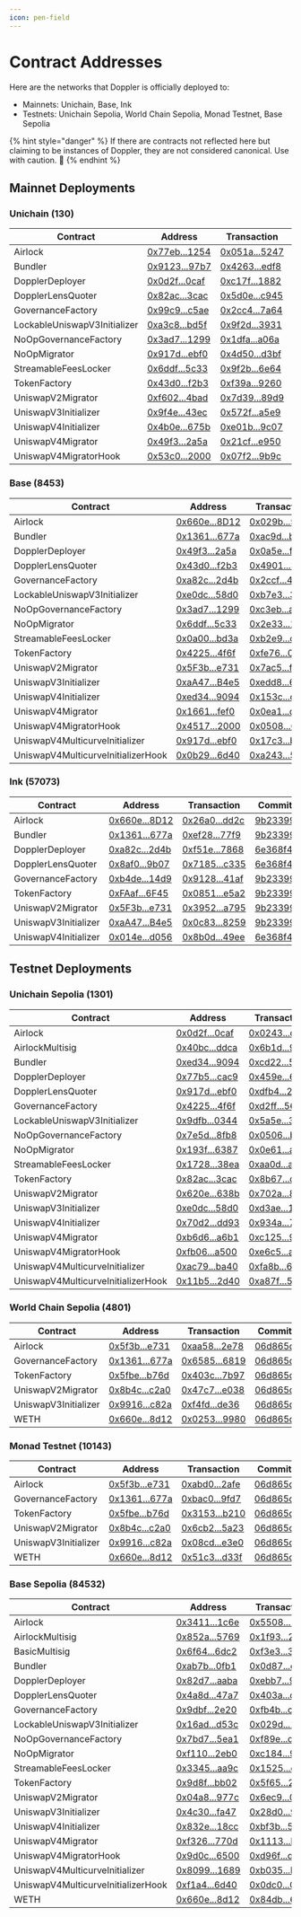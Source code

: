 ```yaml
---
icon: pen-field
---
```


# Contract Addresses

Here are the networks that Doppler is officially deployed to:

- Mainnets: Unichain, Base, Ink
- Testnets: Unichain Sepolia, World Chain Sepolia, Monad Testnet, Base Sepolia

{% hint style="danger" %}
If there are contracts not reflected here but claiming to be instances of Doppler, they are not considered canonical. Use with caution. :rotating_light:
{% endhint %}

## Mainnet Deployments
### Unichain (130)
| Contract | Address | Transaction | Commit |
|---|---|---|---|
| Airlock | [0x77eb...1254](https://uniscan.xyz/address/0x77ebfbae15ad200758e9e2e61597c0b07d731254) | [0x051a...5247](https://uniscan.xyz/tx/0x051a65cf77f867b9abf628f846645bd8aa2abe1d9310756b8c7f122c61195247) | [9b23399](https://github.com/whetstoneresearch/doppler/commit/9b23399) | 
| Bundler | [0x9123...97b7](https://uniscan.xyz/address/0x91231cDdD8d6C86Df602070a3081478e074b97b7) | [0x4263...edf8](https://uniscan.xyz/tx/0x42630067cac2de71a040a9d59ff5b40729fb6b6930c65b673d0bd05539e4edf8) | [b7093ef](https://github.com/whetstoneresearch/doppler/commit/b7093ef) | 
| DopplerDeployer | [0x0d2f...0caf](https://uniscan.xyz/address/0x0d2f38d807bfad5c18e430516e10ab560d300caf) | [0xc17f...1882](https://uniscan.xyz/tx/0xc17f3ca8a2e7b92cb9a43783ddd1f89d20a98354a68651a429f7ab26f12d1882) | [4ffc0e3](https://github.com/whetstoneresearch/doppler/commit/4ffc0e3) | 
| DopplerLensQuoter | [0x82ac...3cac](https://uniscan.xyz/address/0x82ac010c67f70bacf7655cd8948a4ad92a173cac) | [0x5d0e...c945](https://uniscan.xyz/tx/0x5d0e6b791f676de0a5aeceb40179cdf5255155aded9972e9bfd84c2a3120c945) | [6e368f4](https://github.com/whetstoneresearch/doppler/commit/6e368f4) | 
| GovernanceFactory | [0x99c9...c5ae](https://uniscan.xyz/address/0x99c94b9df930e1e21a4e4a2c105dbff21bf5c5ae) | [0x2cc4...7a64](https://uniscan.xyz/tx/0x2cc47fad4c2fba230cabc8cee41bec6c73d0403bcecac5e0c41320f8dd8d7a64) | [9b23399](https://github.com/whetstoneresearch/doppler/commit/9b23399) | 
| LockableUniswapV3Initializer | [0xa3c8...bd5f](https://uniscan.xyz/address/0xa3c847eab58eaa9cbc215c785c9cfbc19cdabd5f) | [0x9f2d...3931](https://uniscan.xyz/tx/0x9f2d5045d02797f127268e69daaad2f50f2f3a2db83d096ab5928a27d1823931) | [4d05727](https://github.com/whetstoneresearch/doppler/commit/4d05727) | 
| NoOpGovernanceFactory | [0x3ad7...1299](https://uniscan.xyz/address/0x3ad727ee0fbbb8ee0920933fdb96f23fd56f1299) | [0x1dfa...a06a](https://uniscan.xyz/tx/0x1dfa45e9731e5e10000d0415b677f7c084792ce81246f4ca1dc7a73c35ffa06a) | [4d05727](https://github.com/whetstoneresearch/doppler/commit/4d05727) | 
| NoOpMigrator | [0x917d...ebf0](https://uniscan.xyz/address/0x917da361072ce968acd810bbfc9b64079426ebf0) | [0x4d50...d3bf](https://uniscan.xyz/tx/0x4d50f779dd75b08f8d50e1e6b22cea88512c68fabb047fe8a619ad27b7ebd3bf) | [6a2dbfd](https://github.com/whetstoneresearch/doppler/commit/6a2dbfd) | 
| StreamableFeesLocker | [0x6ddf...5c33](https://uniscan.xyz/address/0x6ddfed58d238ca3195e49d8ac3d4cea6386e5c33) | [0x9f2b...6e64](https://uniscan.xyz/tx/0x9f2b9ead9bdd366b810c973a5264689e6ad4097f158abd87ab6ad8d43a8d6e64) | [06d665d](https://github.com/whetstoneresearch/doppler/commit/06d665d) | 
| TokenFactory | [0x43d0...f2b3](https://uniscan.xyz/address/0x43d0d97ec9241a8f05a264f94b82a1d2e600f2b3) | [0xf39a...9260](https://uniscan.xyz/tx/0xf39a6e47ad9219b616a289e583d115b0f279406d63647ed143d0a5369d169260) | [9b23399](https://github.com/whetstoneresearch/doppler/commit/9b23399) | 
| UniswapV2Migrator | [0xf602...4bad](https://uniscan.xyz/address/0xf6023127f6e937091d5b605680056a6d27524bad) | [0x7d39...89d9](https://uniscan.xyz/tx/0x7d39b79f5988a5501f2c73e154c4d19e742dfcca87205d9bdfcaac31e80489d9) | [9b23399](https://github.com/whetstoneresearch/doppler/commit/9b23399) | 
| UniswapV3Initializer | [0x9f4e...43ec](https://uniscan.xyz/address/0x9f4e56be80f08ba1a2445645efa6d231e27b43ec) | [0x572f...a5e9](https://uniscan.xyz/tx/0x572f11ab695ed25ae6b39ea12a9396c950478d50f9e223c1f30938f0aa02a5e9) | [9b23399](https://github.com/whetstoneresearch/doppler/commit/9b23399) | 
| UniswapV4Initializer | [0x4b0e...675b](https://uniscan.xyz/address/0x4b0ec16eb40318ca5a4346f20f04a2285c19675b) | [0xe01b...9c07](https://uniscan.xyz/tx/0xe01b8bacfd5034e65f6645410bfa5282d2edff29edfa2b01faed9e4b83449c07) | [4ffc0e3](https://github.com/whetstoneresearch/doppler/commit/4ffc0e3) | 
| UniswapV4Migrator | [0x49f3...2a5a](https://uniscan.xyz/address/0x49f3fbb2dff7f3d03b622e3b2a6d3f2e6fdb2a5a) | [0x21cf...e950](https://uniscan.xyz/tx/0x21cf6eef198a6c58234a428a3e48f0ab1019290058ecb738d556aa15f995e950) | [06d665d](https://github.com/whetstoneresearch/doppler/commit/06d665d) | 
| UniswapV4MigratorHook | [0x53c0...2000](https://uniscan.xyz/address/0x53c050d3b09c80024138165520bd7c078d9e2000) | [0x07f2...9b9c](https://uniscan.xyz/tx/0x07f282e3690512e69115ef3ad5e9300c1b893fea8edfebd737fe63be1dde9b9c) | [06d665d](https://github.com/whetstoneresearch/doppler/commit/06d665d) | 
### Base (8453)
| Contract | Address | Transaction | Commit |
|---|---|---|---|
| Airlock | [0x660e...8D12](https://basescan.org/address/0x660eAaEdEBc968f8f3694354FA8EC0b4c5Ba8D12) | [0x029b...5d24](https://basescan.org/tx/0x029b03e1549bf6a8e115b9d961c62a75ba4869a912c0f13bdaa2da7d1f0a5d24) | [9b23399](https://github.com/whetstoneresearch/doppler/commit/9b23399) | 
| Bundler | [0x1361...677a](https://basescan.org/address/0x136191B46478cAB023cbC01a36160C4Aad81677a) | [0xac9d...bd21](https://basescan.org/tx/0xac9d54a5beabc34315e5c0969d6e13809460b9e1fcaaef1946c6f4d0ce6abd21) | [9b23399](https://github.com/whetstoneresearch/doppler/commit/9b23399) | 
| DopplerDeployer | [0x49f3...2a5a](https://basescan.org/address/0x49f3fbb2dff7f3d03b622e3b2a6d3f2e6fdb2a5a) | [0x0a5e...f66e](https://basescan.org/tx/0x0a5ea6c2b317ac332c16de0438ee2834967f52aa0d3e7b95cd6b624dd423f66e) | [4ffc0e3](https://github.com/whetstoneresearch/doppler/commit/4ffc0e3) | 
| DopplerLensQuoter | [0x43d0...f2b3](https://basescan.org/address/0x43d0d97ec9241a8f05a264f94b82a1d2e600f2b3) | [0x4901...3297](https://basescan.org/tx/0x49017fe92ee9c62f3b812c949a812dcd3f44fc26fd75a5d955beae7c9baa3297) | [6e368f4](https://github.com/whetstoneresearch/doppler/commit/6e368f4) | 
| GovernanceFactory | [0xa82c...2d4b](https://basescan.org/address/0xa82c66b6ddeb92089015c3565e05b5c9750b2d4b) | [0x2ccf...4aa7](https://basescan.org/tx/0x2ccf65a48cf57faac39f96950367775d3e36f110b21f4421e6b5667333094aa7) | [c7388da](https://github.com/whetstoneresearch/doppler/commit/c7388da) | 
| LockableUniswapV3Initializer | [0xe0dc...58d0](https://basescan.org/address/0xe0dc4012ac9c868f09c6e4b20d66ed46d6f258d0) | [0xb7e3...3cee](https://basescan.org/tx/0xb7e38496562c905cf6937a2678ac435f29d4078c53210a2cc8c633c2dbbf3cee) | [3d77e8f](https://github.com/whetstoneresearch/doppler/commit/3d77e8f) | 
| NoOpGovernanceFactory | [0x3ad7...1299](https://basescan.org/address/0x3ad727ee0fbbb8ee0920933fdb96f23fd56f1299) | [0xc3eb...ac1b](https://basescan.org/tx/0xc3eb0fb9d5ab83a4b4373178cf8a2af75e6919317bfc74859236adfb3cdaac1b) | [51f9aec](https://github.com/whetstoneresearch/doppler/commit/51f9aec) | 
| NoOpMigrator | [0x6ddf...5c33](https://basescan.org/address/0x6ddfed58d238ca3195e49d8ac3d4cea6386e5c33) | [0x2e33...14c8](https://basescan.org/tx/0x2e33041fcf31503872054e93a9ed97265758916de747d561267c4f58fb9814c8) | [6a2dbfd](https://github.com/whetstoneresearch/doppler/commit/6a2dbfd) | 
| StreamableFeesLocker | [0x0a00...bd3a](https://basescan.org/address/0x0a00775d71a42cd33d62780003035e7f5b47bd3a) | [0xb2e9...cba2](https://basescan.org/tx/0xb2e9602eb2971ec2a8e071ec8d8c558f659da8fa9341e368eb6550f36f13cba2) | [73335af](https://github.com/whetstoneresearch/doppler/commit/73335af) | 
| TokenFactory | [0x4225...4f6f](https://basescan.org/address/0x4225c632b62622bd7b0a3ec9745c0a866ff94f6f) | [0xfe76...00e6](https://basescan.org/tx/0xfe76c956c0318008fbeff9aebe9a7440fffb9dc071db7802d435b4e22ca100e6) | [df3705a](https://github.com/whetstoneresearch/doppler/commit/df3705a) | 
| UniswapV2Migrator | [0x5F3b...e731](https://basescan.org/address/0x5F3bA43D44375286296Cb85F1EA2EBfa25dde731) | [0x7ac5...fbd6](https://basescan.org/tx/0x7ac54a46394134807ec1f687fe2f7ca21994fbd9eb8684189adf58b001dcfbd6) | [9b23399](https://github.com/whetstoneresearch/doppler/commit/9b23399) | 
| UniswapV3Initializer | [0xaA47...B4e5](https://basescan.org/address/0xaA47D2977d622DBdFD33eeF6a8276727c52EB4e5) | [0xedd8...6178](https://basescan.org/tx/0xedd8814aa44488f429e5df618335cf0281001b4b545b9d2be292fd43bb876178) | [9b23399](https://github.com/whetstoneresearch/doppler/commit/9b23399) | 
| UniswapV4Initializer | [0xed34...9094](https://basescan.org/address/0xed344444633b965cd148f8ffce3765938a179094) | [0x153c...cae4](https://basescan.org/tx/0x153c5d581b83c3d2c2fe7a3a9325db7048d3376d33448a2b12aa5457f3abcae4) | [4ffc0e3](https://github.com/whetstoneresearch/doppler/commit/4ffc0e3) | 
| UniswapV4Migrator | [0x1661...fef0](https://basescan.org/address/0x166109c4ee7fe69164631caa937daa5f5cebfef0) | [0x0ea1...d573](https://basescan.org/tx/0x0ea16f707797fc64b6e4f00a09e811a8ad48480cb80ac95dae78e7ddaa75d573) | [e4aaf9b](https://github.com/whetstoneresearch/doppler/commit/e4aaf9b) | 
| UniswapV4MigratorHook | [0x4517...2000](https://basescan.org/address/0x45178a8d6d368d612b7552b217802b7f97262000) | [0x0508...6bc9](https://basescan.org/tx/0x0508633783972b9974e8d4478f5325dc88916bf1f67dd74acf616d2d23176bc9) | [e4aaf9b](https://github.com/whetstoneresearch/doppler/commit/e4aaf9b) | 
| UniswapV4MulticurveInitializer | [0x917d...ebf0](https://basescan.org/address/0x917da361072ce968acd810bbfc9b64079426ebf0) | [0x17c3...b0a8](https://basescan.org/tx/0x17c3abd998994c6518f869d77fb8938ee48b291b32951afafa779a86a189b0a8) | [1a3aa00](https://github.com/whetstoneresearch/doppler/commit/1a3aa00) | 
| UniswapV4MulticurveInitializerHook | [0x0b29...6d40](https://basescan.org/address/0x0b295972a3febd121a0efebbe26c7fa8a6526d40) | [0xa243...5caf](https://basescan.org/tx/0xa2434a3c48c836d554bed3351b752ee16d91e10db6a58a23113c42eb0a0f5caf) | [1a3aa00](https://github.com/whetstoneresearch/doppler/commit/1a3aa00) | 
### Ink (57073)
| Contract | Address | Transaction | Commit |
|---|---|---|---|
| Airlock | [0x660e...8D12](https://explorer.inkonchain.com//address/0x660eAaEdEBc968f8f3694354FA8EC0b4c5Ba8D12) | [0x26a0...dd2c](https://explorer.inkonchain.com//tx/0x26a038aa94fa75421419e1e110e1bbd43b5689a73e19d3623a1456a4b1b3dd2c) | [9b23399](https://github.com/whetstoneresearch/doppler/commit/9b23399) | 
| Bundler | [0x1361...677a](https://explorer.inkonchain.com//address/0x136191B46478cAB023cbC01a36160C4Aad81677a) | [0xef28...77f9](https://explorer.inkonchain.com//tx/0xef28cc7f8be3b084afdaa7e94ef6d297f0ca7cd6d509a270a67c9b18e1dc77f9) | [9b23399](https://github.com/whetstoneresearch/doppler/commit/9b23399) | 
| DopplerDeployer | [0xa82c...2d4b](https://explorer.inkonchain.com//address/0xa82c66b6ddeb92089015c3565e05b5c9750b2d4b) | [0xf51e...7868](https://explorer.inkonchain.com//tx/0xf51ed00c54698d2f4d49d24ba7ba9b1fba5cb45e21f93fe7d0b30767458b7868) | [6e368f4](https://github.com/whetstoneresearch/doppler/commit/6e368f4) | 
| DopplerLensQuoter | [0x8af0...9b07](https://explorer.inkonchain.com//address/0x8af018e28c273826e6b2d5a99e81c8fb63729b07) | [0x7185...c335](https://explorer.inkonchain.com//tx/0x7185fbecfe0249f7b16c2c639ca85c364def8cbef128ce4122b52a771c55c335) | [6e368f4](https://github.com/whetstoneresearch/doppler/commit/6e368f4) | 
| GovernanceFactory | [0xb4de...14d9](https://explorer.inkonchain.com//address/0xb4deE32EB70A5E55f3D2d861F49Fb3D79f7a14d9) | [0x9128...41af](https://explorer.inkonchain.com//tx/0x9128ecd5e564c6972b4d7c3ca585460d91f95c9c57cb4dcc983a92e4f5b841af) | [9b23399](https://github.com/whetstoneresearch/doppler/commit/9b23399) | 
| TokenFactory | [0xFAaf...6F45](https://explorer.inkonchain.com//address/0xFAafdE6a5b658684cC5eb0C5c2c755B00A246F45) | [0x0851...e5a2](https://explorer.inkonchain.com//tx/0x085179c656cade1b5b69e1ad4e48bc9551e3839eeddbc7dbb71e204ee5eae5a2) | [9b23399](https://github.com/whetstoneresearch/doppler/commit/9b23399) | 
| UniswapV2Migrator | [0x5F3b...e731](https://explorer.inkonchain.com//address/0x5F3bA43D44375286296Cb85F1EA2EBfa25dde731) | [0x3952...a795](https://explorer.inkonchain.com//tx/0x39529ece3e2213249d358ec48ebfe6108fd25eaa66a1241b76495433b585a795) | [9b23399](https://github.com/whetstoneresearch/doppler/commit/9b23399) | 
| UniswapV3Initializer | [0xaA47...B4e5](https://explorer.inkonchain.com//address/0xaA47D2977d622DBdFD33eeF6a8276727c52EB4e5) | [0x0c83...8259](https://explorer.inkonchain.com//tx/0x0c83df3c4e550810b0b15c48751f4122628d9806b4b9a3b750304ce658f38259) | [9b23399](https://github.com/whetstoneresearch/doppler/commit/9b23399) | 
| UniswapV4Initializer | [0x014e...d056](https://explorer.inkonchain.com//address/0x014e1c0bd34f3b10546e554cb33b3293fecdd056) | [0x8b0d...49ee](https://explorer.inkonchain.com//tx/0x8b0d5ab9f421605e8deec9a63a37d7d748067f58d970ef9d6899e154d85949ee) | [6e368f4](https://github.com/whetstoneresearch/doppler/commit/6e368f4) | 

## Testnet Deployments
### Unichain Sepolia (1301)
| Contract | Address | Transaction | Commit |
|---|---|---|---|
| Airlock | [0x0d2f...0caf](https://sepolia.uniscan.xyz//address/0x0d2f38d807bfad5c18e430516e10ab560d300caf) | [0x0243...de13](https://sepolia.uniscan.xyz//tx/0x024368e2a9ce89057268d32c1d4bd97d626cf691143b10446fe74a55ebabde13) | [a324c47](https://github.com/whetstoneresearch/doppler/commit/a324c47) | 
| AirlockMultisig | [0x40bc...ddca](https://sepolia.uniscan.xyz//address/0x40bcb4dda3bcf7dba30c5d10c31ee2791ed9ddca) | [0x6b1d...9acb](https://sepolia.uniscan.xyz//tx/0x6b1db4f15fc3f3aa1818a64f6500e1697233abb9f86377678ad806956d379acb) | [4d05727](https://github.com/whetstoneresearch/doppler/commit/4d05727) | 
| Bundler | [0xed34...9094](https://sepolia.uniscan.xyz//address/0xed344444633b965cd148f8ffce3765938a179094) | [0xcd22...51eb](https://sepolia.uniscan.xyz//tx/0xcd22ffb56eeb7b4ff3bd763f1c1d2a409331782c2536584aa9e5730d42cf51eb) | [d31ceb9](https://github.com/whetstoneresearch/doppler/commit/d31ceb9) | 
| DopplerDeployer | [0x77b5...cac9](https://sepolia.uniscan.xyz//address/0x77b5f559ee9cf3bfcf2fff5731a84332d8eecac9) | [0x459e...67d1](https://sepolia.uniscan.xyz//tx/0x459e2d2d9c0cc9b625806bf19209dfbefc8eb2b72cd9cc8db18f0b4f1a6267d1) | [4ffc0e3](https://github.com/whetstoneresearch/doppler/commit/4ffc0e3) | 
| DopplerLensQuoter | [0x917d...ebf0](https://sepolia.uniscan.xyz//address/0x917da361072ce968acd810bbfc9b64079426ebf0) | [0xdfb4...21bb](https://sepolia.uniscan.xyz//tx/0xdfb424b7f1c91062dd3de28e0110787cb1892997377308324b9011fbe6b321bb) | [d31ceb9](https://github.com/whetstoneresearch/doppler/commit/d31ceb9) | 
| GovernanceFactory | [0x4225...4f6f](https://sepolia.uniscan.xyz//address/0x4225c632b62622bd7b0a3ec9745c0a866ff94f6f) | [0xd2ff...5647](https://sepolia.uniscan.xyz//tx/0xd2ff37b9753e2ed8b125c1dc3df915e8c9d86f7251b4d0072ecaa50a8e405647) | [d31ceb9](https://github.com/whetstoneresearch/doppler/commit/d31ceb9) | 
| LockableUniswapV3Initializer | [0x9dfb...0344](https://sepolia.uniscan.xyz//address/0x9dfb775db7b005d9dc77da84d8b2e42c281d0344) | [0x5a5e...384f](https://sepolia.uniscan.xyz//tx/0x5a5ed5f775e39483f740b9766400db07c3c98cc529186602d8a54981128a384f) | [4d05727](https://github.com/whetstoneresearch/doppler/commit/4d05727) | 
| NoOpGovernanceFactory | [0x7e5d...8fb8](https://sepolia.uniscan.xyz//address/0x7e5d336a6e9e453c9f02e5102cc039e015fd8fb8) | [0x0506...b5ee](https://sepolia.uniscan.xyz//tx/0x0506492eb4ff8a1c9b02faafde48a5f92e545b3a52cadb6e3eea7dade3f4b5ee) | [4d05727](https://github.com/whetstoneresearch/doppler/commit/4d05727) | 
| NoOpMigrator | [0x193f...6387](https://sepolia.uniscan.xyz//address/0x193f48a45b6025dded10bc4baeef65c833696387) | [0x0e61...a748](https://sepolia.uniscan.xyz//tx/0x0e619268a11b682070dee2cddc41cf3cf2fb2d285b6bcc77f7500e6b172da748) | [6a2dbfd](https://github.com/whetstoneresearch/doppler/commit/6a2dbfd) | 
| StreamableFeesLocker | [0x1728...38ea](https://sepolia.uniscan.xyz//address/0x1728e8b3282502f275949109331e070b819b38ea) | [0xaa0d...a4a1](https://sepolia.uniscan.xyz//tx/0xaa0dd6e2e8facfb906433ca1eac7527453a9f8ac704fe81a67579e6469f4a4a1) | [06d665d](https://github.com/whetstoneresearch/doppler/commit/06d665d) | 
| TokenFactory | [0x82ac...3cac](https://sepolia.uniscan.xyz//address/0x82ac010c67f70bacf7655cd8948a4ad92a173cac) | [0x8b67...d8da](https://sepolia.uniscan.xyz//tx/0x8b67e2473492a6a19f25322b279043e96e4208e980f702c30e47c5a396a8d8da) | [d31ceb9](https://github.com/whetstoneresearch/doppler/commit/d31ceb9) | 
| UniswapV2Migrator | [0x620e...638b](https://sepolia.uniscan.xyz//address/0x620e3fec244e913d73f2163623b62d02db69638b) | [0x702a...80d9](https://sepolia.uniscan.xyz//tx/0x702ad5704d6bb3e4097b7fcb2d36324501d7e842b4cabf161658f7fd192780d9) | [d31ceb9](https://github.com/whetstoneresearch/doppler/commit/d31ceb9) | 
| UniswapV3Initializer | [0xe0dc...58d0](https://sepolia.uniscan.xyz//address/0xe0dc4012ac9c868f09c6e4b20d66ed46d6f258d0) | [0xd3ae...1f6f](https://sepolia.uniscan.xyz//tx/0xd3ae18f793eb72eea7cbe20a0b47bfca9215be8ede1c4ad0146f9dd81b181f6f) | [d31ceb9](https://github.com/whetstoneresearch/doppler/commit/d31ceb9) | 
| UniswapV4Initializer | [0x70d2...dd93](https://sepolia.uniscan.xyz//address/0x70d20cd48791e527036491dc464c8dc58351dd93) | [0x934a...7f35](https://sepolia.uniscan.xyz//tx/0x934a468102e5bdb183461668da13cf7e3303994d4fade18e6a0c138491bf7f35) | [4ffc0e3](https://github.com/whetstoneresearch/doppler/commit/4ffc0e3) | 
| UniswapV4Migrator | [0xb6d6...a6b1](https://sepolia.uniscan.xyz//address/0xb6d69eaa98e657beeff7ca4452768e6f707aa6b1) | [0xc125...959c](https://sepolia.uniscan.xyz//tx/0xc125d47300c1a37316652405fab5de169c51ac832f533ab255ecee69b4d3959c) | [35f8570](https://github.com/whetstoneresearch/doppler/commit/35f8570) | 
| UniswapV4MigratorHook | [0xfb06...a500](https://sepolia.uniscan.xyz//address/0xfb0671ec46190b09255776d2d77744fa101ba500) | [0xe6c5...ade6](https://sepolia.uniscan.xyz//tx/0xe6c5737a203f110c33118eed36311bd91044e2c32665c16af71f7f1b09f9ade6) | [35f8570](https://github.com/whetstoneresearch/doppler/commit/35f8570) | 
| UniswapV4MulticurveInitializer | [0xac79...ba40](https://sepolia.uniscan.xyz//address/0xac7939f1b4079d55a7fa4dfa314ac0173a77ba40) | [0xfa8b...63e3](https://sepolia.uniscan.xyz//tx/0xfa8b38f2b95a512575ba60f445997596e29d42eba0749f089ba87b98ab3963e3) | [35f8570](https://github.com/whetstoneresearch/doppler/commit/35f8570) | 
| UniswapV4MulticurveInitializerHook | [0x11b5...2d40](https://sepolia.uniscan.xyz//address/0x11b55a121a38fdab8faf16f9f1a4f124e3f42d40) | [0xa87f...54e1](https://sepolia.uniscan.xyz//tx/0xa87fa38630076b5e9da9770e74e231772983d2c6bfea7abcd1858ba439d054e1) | [35f8570](https://github.com/whetstoneresearch/doppler/commit/35f8570) | 
### World Chain Sepolia (4801)
| Contract | Address | Transaction | Commit |
|---|---|---|---|
| Airlock | [0x5f3b...e731](https://worldchain-sepolia.explorer.alchemy.com/address/0x5f3ba43d44375286296cb85f1ea2ebfa25dde731) | [0xaa58...2e78](https://worldchain-sepolia.explorer.alchemy.com/tx/0xaa58b4cab31590a132cdb0cbd734a0b712782197c0190d948cb19c495b9e2e78) | [06d865d](https://github.com/whetstoneresearch/doppler/commit/06d865d) | 
| GovernanceFactory | [0x1361...677a](https://worldchain-sepolia.explorer.alchemy.com/address/0x136191b46478cab023cbc01a36160c4aad81677a) | [0x6585...6819](https://worldchain-sepolia.explorer.alchemy.com/tx/0x6585c1af3b9d300ef4071a05de681442d77b27c05811f9c6ba1e2b594ceb6819) | [06d865d](https://github.com/whetstoneresearch/doppler/commit/06d865d) | 
| TokenFactory | [0x5fbe...b76d](https://worldchain-sepolia.explorer.alchemy.com/address/0x5fbe931dc4b923a7abe4c47ad68d5bf9eda5b76d) | [0x403c...7b97](https://worldchain-sepolia.explorer.alchemy.com/tx/0x403cd61f4c7666523b83ac9336342fcca64d8e767470e3d92762256bc1d17b97) | [06d865d](https://github.com/whetstoneresearch/doppler/commit/06d865d) | 
| UniswapV2Migrator | [0x8b4c...c2a0](https://worldchain-sepolia.explorer.alchemy.com/address/0x8b4c7db9121fc885689c0a50d5a1429f15aec2a0) | [0x47c7...e038](https://worldchain-sepolia.explorer.alchemy.com/tx/0x47c72166896f99cbda81baeeee0b5a85dbb4c33106a417fac366a571c718e038) | [06d865d](https://github.com/whetstoneresearch/doppler/commit/06d865d) | 
| UniswapV3Initializer | [0x9916...c82a](https://worldchain-sepolia.explorer.alchemy.com/address/0x9916ec1c1e0462f6f8f7514e414f06bf001ac82a) | [0xf4fd...de36](https://worldchain-sepolia.explorer.alchemy.com/tx/0xf4fd354b45833b12f08573d571109b80196d2c4ec7277decfee3b9222ae7de36) | [06d865d](https://github.com/whetstoneresearch/doppler/commit/06d865d) | 
| WETH | [0x660e...8d12](https://worldchain-sepolia.explorer.alchemy.com/address/0x660eaaedebc968f8f3694354fa8ec0b4c5ba8d12) | [0x0253...9980](https://worldchain-sepolia.explorer.alchemy.com/tx/0x02534e55c0e49c98c9d5e3626e2b462d20520be2687102651326f821ae689980) | [06d865d](https://github.com/whetstoneresearch/doppler/commit/06d865d) | 
### Monad Testnet (10143)
| Contract | Address | Transaction | Commit |
|---|---|---|---|
| Airlock | [0x5f3b...e731](https://testnet.monadexplorer.com/address/0x5f3ba43d44375286296cb85f1ea2ebfa25dde731) | [0xabd0...2afe](https://testnet.monadexplorer.com/tx/0xabd0dcd18df2d2dcb8019cee5096d880c9b81ae7ff60f552949f68aeab1e2afe) | [06d865d](https://github.com/whetstoneresearch/doppler/commit/06d865d) | 
| GovernanceFactory | [0x1361...677a](https://testnet.monadexplorer.com/address/0x136191b46478cab023cbc01a36160c4aad81677a) | [0xbac0...9fd7](https://testnet.monadexplorer.com/tx/0xbac08615a57a5255e333b567f82c248abae6da7e3fcb4a8be291ae790eea9fd7) | [06d865d](https://github.com/whetstoneresearch/doppler/commit/06d865d) | 
| TokenFactory | [0x5fbe...b76d](https://testnet.monadexplorer.com/address/0x5fbe931dc4b923a7abe4c47ad68d5bf9eda5b76d) | [0x3153...b210](https://testnet.monadexplorer.com/tx/0x3153f6f789f45c68d6eb4126dbf1b2b05584f20812e58799e4ac288d4d7eb210) | [06d865d](https://github.com/whetstoneresearch/doppler/commit/06d865d) | 
| UniswapV2Migrator | [0x8b4c...c2a0](https://testnet.monadexplorer.com/address/0x8b4c7db9121fc885689c0a50d5a1429f15aec2a0) | [0x6cb2...5a23](https://testnet.monadexplorer.com/tx/0x6cb2958d86cb98a1690bc761a35958997c90354ed56d05e0f0e8569e79d05a23) | [06d865d](https://github.com/whetstoneresearch/doppler/commit/06d865d) | 
| UniswapV3Initializer | [0x9916...c82a](https://testnet.monadexplorer.com/address/0x9916ec1c1e0462f6f8f7514e414f06bf001ac82a) | [0x08cd...e3e0](https://testnet.monadexplorer.com/tx/0x08cd264f8b508eb8baca53fc8975820fbfda359d5fc24d387d11c38a970ee3e0) | [06d865d](https://github.com/whetstoneresearch/doppler/commit/06d865d) | 
| WETH | [0x660e...8d12](https://testnet.monadexplorer.com/address/0x660eaaedebc968f8f3694354fa8ec0b4c5ba8d12) | [0x51c3...d33f](https://testnet.monadexplorer.com/tx/0x51c340970492250a7cb0f9ef677da7d67d4295f642cf82e10615bb747608d33f) | [06d865d](https://github.com/whetstoneresearch/doppler/commit/06d865d) | 
### Base Sepolia (84532)
| Contract | Address | Transaction | Commit |
|---|---|---|---|
| Airlock | [0x3411...1c6e](https://sepolia.basescan.org/address/0x3411306ce66c9469bff1535ba955503c4bde1c6e) | [0x5508...1b5a](https://sepolia.basescan.org/tx/0x550857ce00eb6b050fbd0a089bbd516226b88ee05a052792c7d380acd7a61b5a) | [68b9f34](https://github.com/whetstoneresearch/doppler/commit/68b9f34) | 
| AirlockMultisig | [0x852a...5769](https://sepolia.basescan.org/address/0x852a09c89463d236eea2f097623574f23e225769) | [0x1f93...23e7](https://sepolia.basescan.org/tx/0x1f93c468bbb33183a71f6aa3a57671cf676ae2b1fef6a8875f9491d05b7823e7) | [0adc414](https://github.com/whetstoneresearch/doppler/commit/0adc414) | 
| BasicMultisig | [0x6f64...6dc2](https://sepolia.basescan.org/address/0x6f645fa08b7eadad620cec85634204b1d7a46dc2) | [0xf3e3...37f5](https://sepolia.basescan.org/tx/0xf3e31f7e1fc95be7236d66bb43108d1c373fee18f4eba65c34f928f0b4ae37f5) | [efa0f4e](https://github.com/whetstoneresearch/doppler/commit/efa0f4e) | 
| Bundler | [0xab7b...0fb1](https://sepolia.basescan.org/address/0xab7bacb0d5c2c10152f92d34e07f530eb3cb0fb1) | [0x0d87...ddbf](https://sepolia.basescan.org/tx/0x0d8732852ef18071040b78954204f1b2b28c7490e395d5c8d2422228299cddbf) | [68b9f34](https://github.com/whetstoneresearch/doppler/commit/68b9f34) | 
| DopplerDeployer | [0x82d7...aaba](https://sepolia.basescan.org/address/0x82d727ffda3f874da802663fc2f3f4b83dc3aaba) | [0xebb7...9744](https://sepolia.basescan.org/tx/0xebb7d6c93ee9f4762e1ba19e011f5235536e001634a40f993fa61c449a439744) | [4ffc0e3](https://github.com/whetstoneresearch/doppler/commit/4ffc0e3) | 
| DopplerLensQuoter | [0x4a8d...47a7](https://sepolia.basescan.org/address/0x4a8d81db741248a36d9eb3bc6ef648bf798b47a7) | [0x403a...dc6d](https://sepolia.basescan.org/tx/0x403a8a37966866e14fa673221f07b770a764bf8fcae238882021e6e76912dc6d) | [68b9f34](https://github.com/whetstoneresearch/doppler/commit/68b9f34) | 
| GovernanceFactory | [0x9dbf...2e20](https://sepolia.basescan.org/address/0x9dbfaadc8c0cb2c34ba698dd9426555336992e20) | [0xfb4b...c2cc](https://sepolia.basescan.org/tx/0xfb4b43d9ed92a62705b497a48668673ee0b5d35ea02075066a44a8e2d4bcc2cc) | [68b9f34](https://github.com/whetstoneresearch/doppler/commit/68b9f34) | 
| LockableUniswapV3Initializer | [0x16ad...d53c](https://sepolia.basescan.org/address/0x16ada5be50c3c2d94af5feae6b539c40a78ad53c) | [0x029d...1c2e](https://sepolia.basescan.org/tx/0x029d8d87e753b383fc5afa33a8639bf28e32144dd8de519a38bde94e8b0b1c2e) | [3d77e8f](https://github.com/whetstoneresearch/doppler/commit/3d77e8f) | 
| NoOpGovernanceFactory | [0x7bd7...5ea1](https://sepolia.basescan.org/address/0x7bd798fafc99a3b17e261f8308a8c11b56935ea1) | [0xf89e...d650](https://sepolia.basescan.org/tx/0xf89e9f684ba171864ec0bce988f5971732d7650e258f824c2294f5b8df1cd650) | [51f9aec](https://github.com/whetstoneresearch/doppler/commit/51f9aec) | 
| NoOpMigrator | [0xf110...2eb0](https://sepolia.basescan.org/address/0xf11066abbd329ac4bba39455340539322c222eb0) | [0xc184...95df](https://sepolia.basescan.org/tx/0xc184a1d61256f247e7ec65390c65056a4f3179adcde70c304702f7ca465895df) | [6a2dbfd](https://github.com/whetstoneresearch/doppler/commit/6a2dbfd) | 
| StreamableFeesLocker | [0x3345...aa9c](https://sepolia.basescan.org/address/0x3345e557c5c0b474be1eb4693264008b8562aa9c) | [0x1525...d850](https://sepolia.basescan.org/tx/0x15259da74d713e9ed69c8491a945383a5c27df167eb149f9310a04365b59d850) | [9de0ce5](https://github.com/whetstoneresearch/doppler/commit/9de0ce5) | 
| TokenFactory | [0x9d8f...bb02](https://sepolia.basescan.org/address/0x9d8fd79b2a59c5d91ccbd79c3aeb4de56451bb02) | [0x5f65...2d36](https://sepolia.basescan.org/tx/0x5f65e11a19bbd7196038459660b244aace158814aa860560d0d03f7fe9072d36) | [df3705a](https://github.com/whetstoneresearch/doppler/commit/df3705a) | 
| UniswapV2Migrator | [0x04a8...977c](https://sepolia.basescan.org/address/0x04a898f3722c38f9def707bd17dc78920efa977c) | [0x6ec9...09c4](https://sepolia.basescan.org/tx/0x6ec9b3966bae354154ee70c6d0d014742a7fae7552da9c2a978fcbcbfa1a09c4) | [68b9f34](https://github.com/whetstoneresearch/doppler/commit/68b9f34) | 
| UniswapV3Initializer | [0x4c30...fa47](https://sepolia.basescan.org/address/0x4c3062b9ccfdbcb10353f57c1b59a29d4c5cfa47) | [0x28d0...9ce4](https://sepolia.basescan.org/tx/0x28d035d3f56190e0ec09ed80840bbeaa4ff1bc83a1a12b615f63d5bf2a0b9ce4) | [68b9f34](https://github.com/whetstoneresearch/doppler/commit/68b9f34) | 
| UniswapV4Initializer | [0x832e...18cc](https://sepolia.basescan.org/address/0x832e4763deecb9941a768f2bbd18583219f018cc) | [0xbf3b...5de0](https://sepolia.basescan.org/tx/0xbf3b9f18f6bcc8518b53e14d88bbc189a6c7afd0574abfa984c8084cd3405de0) | [4ffc0e3](https://github.com/whetstoneresearch/doppler/commit/4ffc0e3) | 
| UniswapV4Migrator | [0xf326...770d](https://sepolia.basescan.org/address/0xf326d8cdb65a4ad334cfbdd7d3a3cb27be8b770d) | [0x1113...baf0](https://sepolia.basescan.org/tx/0x1113463125670e4833a679627c4e842ff5329c77c861914cc5c90af5a5d2baf0) | [35f8570](https://github.com/whetstoneresearch/doppler/commit/35f8570) | 
| UniswapV4MigratorHook | [0x9d0c...6500](https://sepolia.basescan.org/address/0x9d0c38a80647e53d5a8a319b39de2b66b8586500) | [0xd96f...def9](https://sepolia.basescan.org/tx/0xd96f135ccc604e6beaeff811aa5d3ed85328996a495e138daee6cccdb175def9) | [35f8570](https://github.com/whetstoneresearch/doppler/commit/35f8570) | 
| UniswapV4MulticurveInitializer | [0x8099...1689](https://sepolia.basescan.org/address/0x8099ef6a2100a5ac02af275eed606babd38a1689) | [0xb035...b63b](https://sepolia.basescan.org/tx/0xb035ce347c5bd90242009a281114b24e7edc7be18af5181a6d7e885e6735b63b) | [35f8570](https://github.com/whetstoneresearch/doppler/commit/35f8570) | 
| UniswapV4MulticurveInitializerHook | [0xf1a4...6d40](https://sepolia.basescan.org/address/0xf1a484724e2451d2c0290c946ec0034f057d6d40) | [0x0dc0...0860](https://sepolia.basescan.org/tx/0x0dc014ee08491f861dc2f99a03266cb674b7164a042d494721eb477f3e490860) | [35f8570](https://github.com/whetstoneresearch/doppler/commit/35f8570) | 
| WETH | [0x660e...8d12](https://sepolia.basescan.org/address/0x660eaaedebc968f8f3694354fa8ec0b4c5ba8d12) | [0x84db...6e74](https://sepolia.basescan.org/tx/0x84dba7960070e11ae3ee15a6ef69a92b157ebb625bb735024c50152b80ee6e74) | [06d865d](https://github.com/whetstoneresearch/doppler/commit/06d865d) | 

